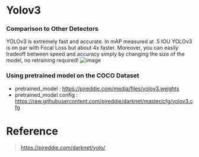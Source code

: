 # Yolov3

### Comparison to Other Detectors
YOLOv3 is extremely fast and accurate. In mAP measured at .5 IOU YOLOv3 is on par with Focal Loss but about 4x faster. Moreover, you can easily tradeoff between speed and accuracy simply by changing the size of the model, no retraining required!
![image](https://user-images.githubusercontent.com/69446702/174701292-181529c3-746b-4eed-ac63-8a3ae653c4cb.png)


### Using pretrained model on the COCO Dataset
- pretrained_model : https://pjreddie.com/media/files/yolov3.weights
- pretrained_model config : https://raw.githubusercontent.com/pjreddie/darknet/master/cfg/yolov3.cfg









# Reference
 > https://pjreddie.com/darknet/yolo/
